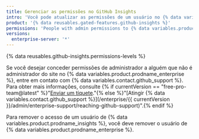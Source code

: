 ```yaml
---
title: Gerenciar as permissões no GitHub Insights
intro: 'Você pode atualizar as permissões de um usuário no {% data variables.product.prodname_insights %}.'
product: '{% data reusables.gated-features.github-insights %}'
permissions: 'People with admin permissions to {% data variables.product.prodname_insights %} can manage permissions.'
versions:
  enterprise-server: '*'
---
```


{% data reusables.github-insights.permissions-levels %}

Se você desejar conceder permissões de administrador a alguém que não é administrador do site no {% data variables.product.prodname_enterprise %}, entre em contato com {% data variables.contact.github_support %}. Para obter mais informações, consulte {% if currentVersion == "free-pro-team@latest" %}"[Enviar um tíquete](/github/working-with-github-support/submitting-a-ticket)."{% else %}"[Atingir {% data variables.contact.github_support %}](/enterprise/{{ currentVersion }}/admin/enterprise-support/reaching-github-support)".{% endif %}

Para remover o acesso de um usuário de {% data variables.product.prodname_insights %}, você deve remover o usuário de {% data variables.product.prodname_enterprise %}.

